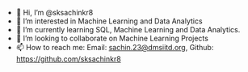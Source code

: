 - 👋 Hi, I’m @sksachinkr8
- 👀 I’m interested in Machine Learning and Data Analytics
- 🌱 I’m currently learning SQL, Machine Learning and Data Analytics.
- 💞️ I’m looking to collaborate on Machine Learning Projects
- 📫 How to reach me: Email: sachin.23@dmsiitd.org, Github: https://github.com/sksachinkr8 

<!---
sksachinkr8/sksachinkr8 is a ✨ special ✨ repository because its `README.md` (this file) appears on your GitHub profile.
You can click the Preview link to take a look at your changes.
--->
